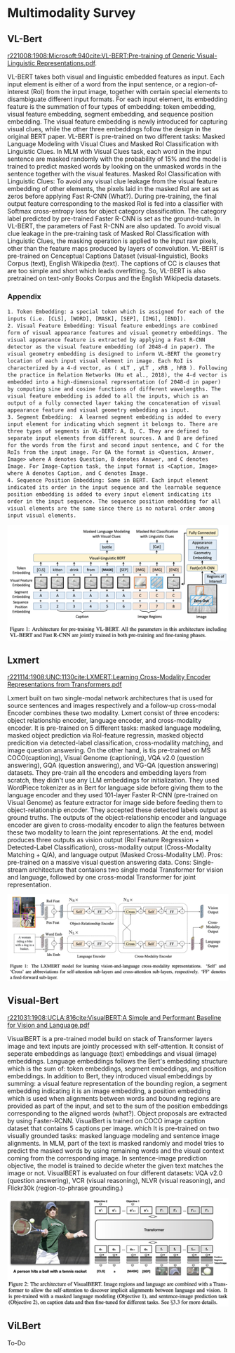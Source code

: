 # Multimodality Survey

## VL-Bert
[r221008:1908:Microsoft:940cite:VL-BERT:Pre-training of Generic Visual-Linguistic Representations.pdf](https://arxiv.org/pdf/1908.08530.pdf). 

VL-BERT takes both visual and linguistic embedded features as input. Each input element is either of a word from the input sentence, or a region-of-interest (RoI) from the input image, together with certain special elements to disambiguate different input formats. For each input element, its embedding feature is the summation of four types of embedding: token embedding, visual feature embedding, segment embedding, and sequence position embedding. The visual feature embedding is newly introduced for capturing visual clues, while the other three embeddings follow the design in the original BERT paper. VL-BERT is pre-trained on two different tasks: Masked Language Modeling with Visual Clues and Masked RoI Classification with Linguistic Clues. In MLM with Visual Clues task, each word in the input sentence are masked randomly with the probability of 15% and the model is trained to predict masked words by looking on the unmasked words in the sentence together with the visual features. Masked RoI Classification with Linguistic Clues: To avoid any visual clue leakage from the visual feature embedding of other elements, the pixels laid in the masked RoI are set as zeros before applying Fast R-CNN (What?). During pre-training, the final output feature corresponding to the masked RoI is fed into a classifier with Softmax cross-entropy loss for object category classification. The category label predicted by pre-trained Faster R-CNN is set as the ground-truth. In VL-BERT, the parameters of Fast R-CNN are also updated. To avoid visual clue leakage in the pre-training task of Masked RoI Classification with Linguistic Clues, the masking operation is applied to the input raw pixels, other than the feature maps produced by layers of convolution. VL-BERT is pre-trained on Cenceptual Captions Dataset (visual-linguistic), Books Corpus (text), English Wikipedia (text). The captions of CC is clauses that are too simple and short which leads overfitting. So, VL-BERT is also pretrained on text-only Books Corpus and the English Wikipedia datasets. 

### Appendix
```
1. Token Embedding: a special token which is assigned for each of the inputs (i.e. [CLS], [WORD], [MASK], [SEP], [IMG], [END]).
2. Visual Feature Embedding: Visual feature embeddings are combined form of visual appearance features and visual geometry embeddings. The visual appearance feature is extracted by applying a Fast R-CNN detector as the visual feature embedding (of 2048-d in paper). The visual geometry embedding is designed to inform VL-BERT the geometry location of each input visual element in image. Each RoI is characterized by a 4-d vector, as ( xLT , yLT , xRB , hRB ). Following the practice in Relation Networks (Hu et al., 2018), the 4-d vector is embedded into a high-dimensional representation (of 2048-d in paper) by computing sine and cosine functions of different wavelengths. The visual feature embedding is added to all the inputs, which is an output of a fully connected layer taking the concatenation of visual appearance feature and visual geometry embedding as input.
3. Segment Embedding:  A learned segment embedding is added to every input element for indicating which segment it belongs to. There are three types of segments in VL-BERT: A, B, C. They are defined to separate input elements from different sources. A and B are defined for the words from the first and second input sentence, and C for the RoIs from the input image. For QA the format is <Question, Answer, Image> where A denotes Question, B denotes Answer, and C denotes Image. For Image-Caption task, the input format is <Caption, Image> where A denotes Caption, and C denotes Image.
4. Sequence Position Embedding: Same in BERT. Each input element indicated its order in the input sequence and the learnable sequence position embedding is added to every input element indicating its order in the input sequence. The sequence position embedding for all visual elements are the same since there is no natural order among input visual elements.
```
![alt text](https://github.com/emrecanacikgoz/papers/blob/main/multimodal/figs/vlbert.png)



## Lxmert
[r221114:1908:UNC:1130cite:LXMERT:Learning Cross-Modality Encoder Representations from Transformers.pdf](https://arxiv.org/pdf/1908.07490.pdf)

Lxmert built on two single-modal network architectures that is used for source sentences and images respectively and a follow-up cross-modal Encoder combines these two modality. Lxmert consist of three encoders: object relationship encoder, language encoder, and cross-modality encoder. It is pre-trained on 5 different tasks: masked language modeling, masked object prediction via RoI-feature regressin, masked objectd predicition via detected-label classification, cross-modallity matching, and image question answering. On the other hand, is tis pre-trained on MS COCO(captioning), Visual Genome (captioning), VQA v2.0 (question answering), GQA (question answering), and VG-QA (question answering) datasets. They pre-train all the encoders and embedding layers from scratch, they didn't use any LLM embeddings for initialization. They used WordPiece tokenizer as in Bert for language side before giving them to the language encoder and they used 101-layer Faster R-CNN (pre-trained on Visual Genome) as feature extractor for image side before feeding them to object-relationship encoder. They accepted these detected labels output as ground truths. The outputs of the object-relationship encoder and language encoder are given to cross-modality encoder to align the features between these two modality to learn the joint representations. At the end, model produces three outputs as vision output (RoI Feature Regression + Detected-Label Classification), cross-modality output (Cross-Modality Matching + Q/A), and language output (Masked Cross-Modality LM). Pros: pre-trained on a massive visual question answering data. Cons: Single-stream architecture that contaions two single modal Transformer for vision and language, followed by one cross-modal Transformer for joint representation.

![alt text](https://github.com/emrecanacikgoz/papers/blob/main/multimodal/figs/lxmert.png)



## Visual-Bert
[r221031:1908:UCLA:816cite:VisualBERT:A Simple and Performant Baseline for Vision and Language.pdf](https://arxiv.org/pdf/1908.03557.pdf)

VisualBERT is a pre-trained model build on stack of Transformer layers image and text inputs are jointly processed with self-attention. It consist of seperate embeddings as language (text) embeddings and visual (image) embeddings. Language embeddings follows the Bert's embedding structure which is the sum of: token embeddings, segment embeddings, and position embeddings. In addition to Bert, they introduced visual embeddings by summing: a visual feature representation of the bounding region, a segment embedding indicating it is an image embedding, a position embedding which is used when alignments between words and bounding regions are provided as part of the input, and set to the sum of the position embeddings corresponding to the aligned words (what?). Object proposals are extracted by using Faster-RCNN. VisualBert is trained on COCO image caption dataset that contains 5 captions per image. which It is pre-trained on two visually grounded tasks: masked language modeling and sentence image alignments. In MLM, part of the text is masked randomly and model tries to predict the masked words by using remaining words and the visual context coming from the corresponding image. In sentence-image prediction objective, the model is trained to decide wheter the given text matches the image or not. VisualBERT is evaluated on four different datasets: VQA v2.0 (question answering), VCR (visual reasoning), NLVR (visual reasoning), and Flickr30k (region-to-phrase grounding.)

![alt text](https://github.com/emrecanacikgoz/papers/blob/main/multimodal/figs/visualbert.png)

## ViLBert
To-Do

